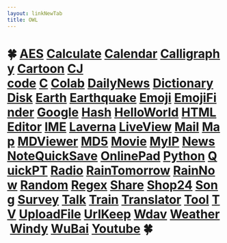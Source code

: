 ```yaml
---
layout: linkNewTab
title: OWL
---
```


# 🍀 [AES](https://aes.jwint.net/) [Calculate](https://cal.jwint.net/) [Calendar](https://calendar.jwint.net/) [Calligraphy](https://calligraphylist.jwint.net/) [Cartoon](https://carton.jwint.net/) [CJ code](https://cj.jwint.net/) [C](https://conline.jwint.net/) [Colab](https://colab.jwint.net/) [DailyNews](https://ppp.jwint.net/todaynews) [Dictionary](https://dic.jwint.net/) [Disk](https://disk.jwint.net/) [Earth](https://earth.jwint.net/) [Earthquake](https://earthquake.jwint.net/) [Emoji](https://emoji.jwint.net/) [EmojiFinder](https://emojifinder.jwint.net/) [Google](https://google.jwint.net/) [Hash](https://hash.jwint.net/) [HelloWorld](https://owl.jwint.net/HelloWorld) [HTMLEditor](https://html.jwint.net/) [IME](https://ime.jwint.net/) [Laverna](https://laverna.jwint.net/) [LiveView](https://liveview.jwint.net/) [Mail](https://mail.jwint.net/) [Map](https://map.jwint.net/) [MDViewer](https://md.jwint.net/) [MD5](https://md5.jwint.net/) [Movie](https://movie.jwint.net/) [MyIP](https://myip.jwint.net/) [News](https://news.jwint.net/) [NoteQuickSave](https://n.jwint.net/) [OnlinePad](https://onlinepad.jwint.net/) [Python](https://python.jwint.net/) [QuickPT](https://qp.jwint.net/) [Radio](https://radio.jwint.net/) [RainTomorrow](https://rain.jwint.net/) [RainNow](https://rainnow.jwint.net/) [Random](https://random.jwint.net/) [Regex](https://regex.jwint.net/) [Share](https://share.jwint.net/) [Shop24](https://shop.jwint.net/) [Song](https://song.jwint.net/) [Survey](https://n.jwint.net/) [Talk](https://talk.jwint.net/) [Train](https://train.jwint.net/) [Translator](https://trans.jwint.net/) [Tool](https://tool.jwint.net/) [TV](https://tv.jwint.net/) [UploadFile](https://u.jwint.net/) [UrlKeep](https://url.jwint.net/) [Wdav](https://wdav.jwint.net/) [Weather](https://weather.jwint.net/) [Windy](https://windy.jwint.net/) [WuBai](https://500.jwint.net/) [Youtube](https://youtube.jwint.net/) 🍀
